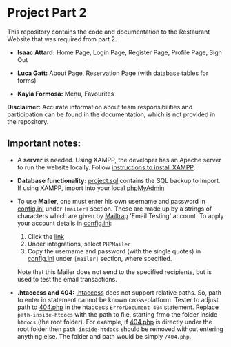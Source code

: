 # Project Part 2
This repository contains the code and documentation to the Restaurant Website that was required from part 2.

- **Isaac Attard:**    Home Page, Login Page, Register Page, Profile Page, Sign Out

- **Luca Gatt:**       About Page, Reservation Page (with database tables for forms)

- **Kayla Formosa:**   Menu, Favourites

**Disclaimer:** Accurate information about team responsibilities and participation can be found in the documentation, which is not provided in the repository.

## Important notes:
- A **server** is needed. Using XAMPP, the developer has an Apache server to run the website locally. Follow [instructions to install XAMPP](https://github.com/StaticRevo/cis1054-part1-isaacattard-kaylaformosa-lucagatt/blob/main/Q1-setup-explaination.md).
- **Database functionality:** [project.sql](project.sql) contains the SQL backup to import. If using XAMPP, import into your local [phpMyAdmin](localhost/phpmyadmin)
- To use **Mailer**, one must enter his own username and password in [config.ini](config.ini) under `[mailer]` section. These are made up by a strings of characters which are given by [Mailtrap](https://mailtrap.io/inboxes) 'Email Testing' account. To apply your account details in [config.ini](config.ini):
   1. Click the [link](https://mailtrap.io/inboxes)
   2. Under integrations, select `PHPMailer`
   3. Copy the username and password (with the single quotes) in [config.ini](config.ini) under `[mailer]` section, where specified.
  
  Note that this Mailer does not send to the specified recipients, but is used to test the email transactions.
- **.htaccess and 404:** [.htaccess](.htaccess) does not support relative paths. So, path to enter in statement cannot be known cross-platform. Tester to adjust path to [404.php](404.php) in the htaccess `ErrorDocument 404` statement. Replace `path-inside-htdocs` with the path to file, starting frmo the folder inside `htdocs` (the root folder). For example, if [404.php](404.php) is directly under the root folder then `path-inside-htdocs` should be removed without entering anything else. The folder and path would be simply `/404.php`.
